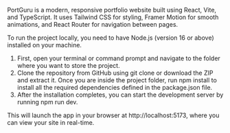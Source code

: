 PortGuru is a modern, responsive portfolio website built using React, Vite, and TypeScript. It uses Tailwind CSS for styling, Framer Motion for smooth animations, and React Router for navigation between pages. 

To run the project locally, you need to have Node.js (version 16 or above) installed on your machine. 

1. First, open your terminal or command prompt and navigate to the folder where you want to store the project. 
2. Clone the repository from GitHub using git clone or download the ZIP and extract it. Once you are inside the project folder, run npm install to install all the required dependencies defined in the package.json file.
3. After the installation completes, you can start the development server by running npm run dev.
   
This will launch the app in your browser at http://localhost:5173, where you can view your site in real-time.



